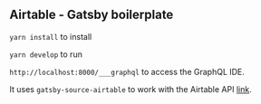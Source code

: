 ## Airtable - Gatsby boilerplate

`yarn install` to install

`yarn develop` to run

`http://localhost:8000/___graphql` to access the GraphQL IDE.

It uses `gatsby-source-airtable` to work with the Airtable API [link](https://github.com/jbolda/gatsby-source-airtable).
